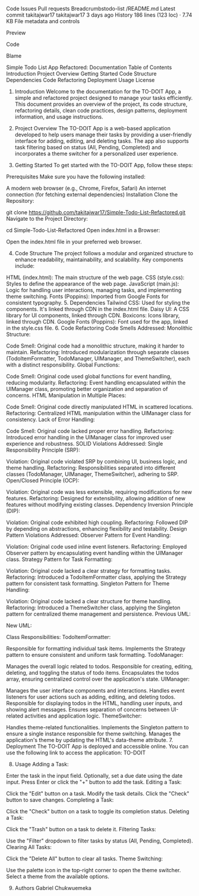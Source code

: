 

Code
Issues
Pull requests
Breadcrumbstodo-list
/README.md
Latest commit
takitajwar17
takitajwar17
3 days ago
History
186 lines (123 loc) · 7.74 KB
File metadata and controls

Preview

Code

Blame

Simple Todo List App Refactored: Documentation
Table of Contents
Introduction
Project Overview
Getting Started
Code Structure
Dependencies
Code Refactoring
Deployment
Usage
License
1. Introduction
Welcome to the documentation for the TO-DOIT App, a simple and refactored project designed to manage your tasks efficiently. This document provides an overview of the project, its code structure, refactoring details, clean code practices, design patterns, deployment information, and usage instructions.

2. Project Overview
The TO-DOIT App is a web-based application developed to help users manage their tasks by providing a user-friendly interface for adding, editing, and deleting tasks. The app also supports task filtering based on status (All, Pending, Completed) and incorporates a theme switcher for a personalized user experience.

3. Getting Started
To get started with the TO-DOIT App, follow these steps:

Prerequisites
Make sure you have the following installed:

A modern web browser (e.g., Chrome, Firefox, Safari)
An internet connection (for fetching external dependencies)
Installation
Clone the Repository:

git clone https://github.com/takitajwar17/Simple-Todo-List-Refactored.git
Navigate to the Project Directory:

cd Simple-Todo-List-Refactored
Open index.html in a Browser:

Open the index.html file in your preferred web browser.

4. Code Structure
The project follows a modular and organized structure to enhance readability, maintainability, and scalability. Key components include:

HTML (index.html): The main structure of the web page.
CSS (style.css): Styles to define the appearance of the web page.
JavaScript (main.js): Logic for handling user interactions, managing tasks, and implementing theme switching.
Fonts (Poppins): Imported from Google Fonts for consistent typography.
5. Dependencies
Tailwind CSS: Used for styling the components. It's linked through CDN in the index.html file.
Daisy UI: A CSS library for UI components, linked through CDN.
Boxicons: Icons library, linked through CDN.
Google Fonts (Poppins): Font used for the app, linked in the style.css file.
6. Code Refactoring
Code Smells Addressed:
Monolithic Structure:

Code Smell: Original code had a monolithic structure, making it harder to maintain.
Refactoring: Introduced modularization through separate classes (TodoItemFormatter, TodoManager, UIManager, and ThemeSwitcher), each with a distinct responsibility.
Global Functions:

Code Smell: Original code used global functions for event handling, reducing modularity.
Refactoring: Event handling encapsulated within the UIManager class, promoting better organization and separation of concerns.
HTML Manipulation in Multiple Places:

Code Smell: Original code directly manipulated HTML in scattered locations.
Refactoring: Centralized HTML manipulation within the UIManager class for consistency.
Lack of Error Handling:

Code Smell: Original code lacked proper error handling.
Refactoring: Introduced error handling in the UIManager class for improved user experience and robustness.
SOLID Violations Addressed:
Single Responsibility Principle (SRP):

Violation: Original code violated SRP by combining UI, business logic, and theme handling.
Refactoring: Responsibilities separated into different classes (TodoManager, UIManager, ThemeSwitcher), adhering to SRP.
Open/Closed Principle (OCP):

Violation: Original code was less extensible, requiring modifications for new features.
Refactoring: Designed for extensibility, allowing addition of new features without modifying existing classes.
Dependency Inversion Principle (DIP):

Violation: Original code exhibited high coupling.
Refactoring: Followed DIP by depending on abstractions, enhancing flexibility and testability.
Design Pattern Violations Addressed:
Observer Pattern for Event Handling:

Violation: Original code used inline event listeners.
Refactoring: Employed Observer pattern by encapsulating event handling within the UIManager class.
Strategy Pattern for Task Formatting:

Violation: Original code lacked a clear strategy for formatting tasks.
Refactoring: Introduced a TodoItemFormatter class, applying the Strategy pattern for consistent task formatting.
Singleton Pattern for Theme Handling:

Violation: Original code lacked a clear structure for theme handling.
Refactoring: Introduced a ThemeSwitcher class, applying the Singleton pattern for centralized theme management and persistence.
Previous UML:

New UML:

Class Responsibilities:
TodoItemFormatter:

Responsible for formatting individual task items.
Implements the Strategy pattern to ensure consistent and uniform task formatting.
TodoManager:

Manages the overall logic related to todos.
Responsible for creating, editing, deleting, and toggling the status of todo items.
Encapsulates the todos array, ensuring centralized control over the application's state.
UIManager:

Manages the user interface components and interactions.
Handles event listeners for user actions such as adding, editing, and deleting todos.
Responsible for displaying todos in the HTML, handling user inputs, and showing alert messages.
Ensures separation of concerns between UI-related activities and application logic.
ThemeSwitcher:

Handles theme-related functionalities.
Implements the Singleton pattern to ensure a single instance responsible for theme switching.
Manages the application's theme by updating the HTML's data-theme attribute.
7. Deployment
The TO-DOIT App is deployed and accessible online. You can use the following link to access the application: TO-DOIT

8. Usage
Adding a Task:

Enter the task in the input field.
Optionally, set a due date using the date input.
Press Enter or click the "+" button to add the task.
Editing a Task:

Click the "Edit" button on a task.
Modify the task details.
Click the "Check" button to save changes.
Completing a Task:

Click the "Check" button on a task to toggle its completion status.
Deleting a Task:

Click the "Trash" button on a task to delete it.
Filtering Tasks:

Use the "Filter" dropdown to filter tasks by status (All, Pending, Completed).
Clearing All Tasks:

Click the "Delete All" button to clear all tasks.
Theme Switching:

Use the palette icon in the top-right corner to open the theme switcher.
Select a theme from the available options.

9. Authors
Gabriel Chukwuemeka